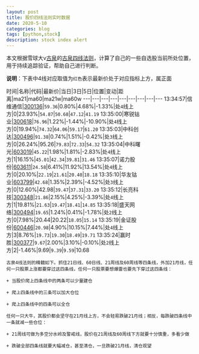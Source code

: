 ```yaml
---
layout: post
title: 股价四线法则实时数据
date: 2020-5-10
categories: blog
tags: [python,stock]
description: stock index alert
---
```



本文根据雪球大v[古泉](https://xueqiu.com/u/7148646888)的[古泉四线法则](https://xueqiu.com/7148646888/130498192)，计算了自己的一些自选股当前所处位置，用于持续追踪验证，帮助自己进行判断。

**说明**：下表中4线对应取值为`红色`表示最新价处于对应指标上方，属正面

时间|名称|代码|最新价|当日|3日|5日|位置|变动|距离|ma21|ma60|ma21w|ma60w
---|---|---|---|---|---|---|---|---
13:34:57|信维通信|[300136](https://xueqiu.com/S/SZ300136)|`59.36`|0.80%|4.68%|-1.33%|处`4`线上方|0|23.93%|`54.87`|`50.68`|`47.12`|`41.19`
13:35:00|寒锐钴业|[300618](https://xueqiu.com/S/SZ300618)|`76.96`|1.22%|-1.44%|-10.90%|处`4`线上方|0|19.94%|`74.32`|`64.06`|`59.17`|`61.20`
13:35:03|中科创达|[300496](https://xueqiu.com/S/SZ300496)|`91.38`|0.74%|1.51%|-0.42%|处`3`线上方|0|26.24%|95.26|`79.83`|`72.33`|`54.32`
13:35:04|中科曙光|[603019](https://xueqiu.com/S/SH603019)|`45.22`|1.98%|1.81%|-2.83%|处`4`线上方|1|16.15%|`45.01`|`42.34`|`39.81`|`31.46`
13:35:07|诺力股份|[603611](https://xueqiu.com/S/SH603611)|`24.58`|6.41%|11.92%|13.54%|处`4`线上方|0|20.10%|`22.19`|`21.61`|`20.40`|`18.18`
13:35:10|华友钴业|[603799](https://xueqiu.com/S/SH603799)|`42.68`|1.35%|2.39%|-4.52%|处`3`线上方|0|12.60%|42.98|`39.47`|`37.31`|`33.20`
13:35:12|长亮科技|[300348](https://xueqiu.com/S/SZ300348)|`21.86`|2.15%|4.25%|-3.39%|处`4`线上方|1|19.81%|`21.63`|`19.47`|`18.41`|`14.85`
13:35:18|盛天网络|[300494](https://xueqiu.com/S/SZ300494)|`19.65`|1.24%|0.41%|-1.78%|处`2`线上方|0|7.98%|20.44|20.22|`18.05`|`15.14`
13:35:19|金证股份|[600446](https://xueqiu.com/S/SH600446)|`20.98`|4.90%|10.15%|7.44%|处`4`线上方|3|8.76%|`19.73`|`19.30`|`18.49`|`19.71`
13:35:24|赢时胜|[300377](https://xueqiu.com/S/SZ300377)|`9.67`|2.00%|3.10%|-0.10%|处`2`线上方|2|-1.46%|9.69|`9.39`|`9.59`|10.68

```
古泉4线法则的精髓如下。抓住21日线、60日线、21周线及60周线等四条线，外加21月线，任何一只股票上涨都要穿过这四条线，任何一只股票要想爆雷也要先下穿过这四条线：

+ 当股价爬上四条线中的两条可以少量建仓

+ 爬上四条线中的三条可以加大仓位

+ 爬上四条线中的四条可以全仓

任何一只大牛，其股价都会坚守在21月线上方，不会轻易跌破21月线；相反，每跌破四条线中一条就减一些仓位：

+ 21周线可做为多空分水岭及警戒线，股价在21周线及60周线下方就要十分慎重，多看少做

+ 跌破全部四条线就要大幅减仓，甚至清仓，一旦跌破21月线，清仓观望
```